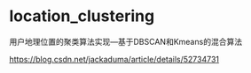 # location_clustering
用户地理位置的聚类算法实现—基于DBSCAN和Kmeans的混合算法

https://blog.csdn.net/jackaduma/article/details/52734731

